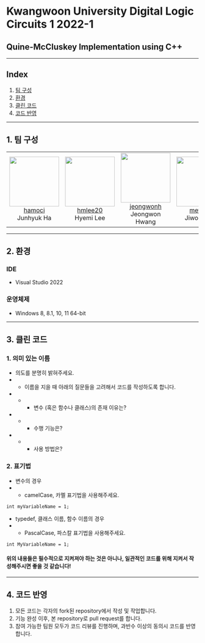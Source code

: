 # Kwangwoon University Digital Logic Circuits 1 2022-1
## Quine-McCluskey Implementation using C++
---
## Index
1. [팀 구성](#1-팀-구성)
2. [환경](#2-환경)
3. [클린 코드](#3-클린-코드)
4. [코드 반영](#4-코드-반영)

---
## 1. 팀 구성

<table>
    <tr height="160px">
        <td align="center" width="160px">
            <a href="https://github.com/hamoci"><img height="130px" width="130px" src="https://avatars.githubusercontent.com/u/55676675?v=4"/></a><br>
            <a href="https://github.com/hamoci">hamoci</a><br>
            <a>Junhyuk Ha</a>
        </td>
        <td align="center" width="160px">
            <a href="https://github.com/hmlee20"><img height="130px" width="130px" src="https://avatars.githubusercontent.com/u/102394680?v=4"/></a><br>
            <a href="https://github.com/hmlee20">hmlee20</a><br>
            <a>Hyemi Lee</a>
        </td>
        <td align="center" width="160px">
            <a href="https://github.com/jeongwonh"><img height="130px" width="130px" src="https://avatars.githubusercontent.com/u/102364720?v=4"/></a><br>
            <a href="https://github.com/jeongwonh">jeongwonh</a><br>
            <a>Jeongwon Hwang</a>
        </td>
        <td align="center" width="160px">
            <a href="https://github.com/metr0jw"><img height="130px" width="130px" src="https://avatars.githubusercontent.com/u/14201660?v=4"/></a><br>
            <a href="https://github.com/metr0jw">metr0jw</a><br>
            <a>Jiwoon Lee</a>
        </td>
    </tr>
</table>

---

## 2. 환경
### IDE
* Visual Studio 2022

### 운영체제
* Windows 8, 8.1, 10, 11 64-bit

---

## 3. 클린 코드

### 1.  의미 있는 이름
* 의도를 분명히 밝혀주세요.
* * 이름을 지을 때 아래의 질문들을 고려해서 코드를 작성하도록 합니다.
* * * 변수 (혹은 함수나 클래스)의 존재 이유는?
* * * 수행 기능은?
* * * 사용 방법은?

### 2. 표기법
* 변수의 경우
* * camelCase, 카멜 표기법을 사용해주세요.
```
int myVariableName = 1;
```

* typedef, 클래스 이름, 함수 이름의 경우
* * PascalCase, 파스칼 표기법을 사용해주세요.
```
int MyVariableName = 1;
```

#### 위의 내용들은 필수적으로 지켜져야 하는 것은 아니나, 일관적인 코드를 위해 지켜서 작성해주시면 좋을 것 같습니다!

---

## 4. 코드 반영
1. 모든 코드는 각자의 fork된 repository에서 작성 및 작업합니다.
2. 기능 완성 이후, 본 repository로 pull request를 합니다.
3. 참여 가능한 팀원 모두가 코드 리뷰를 진행하며, 과반수 이상의 동의시 코드를 반영합니다.
